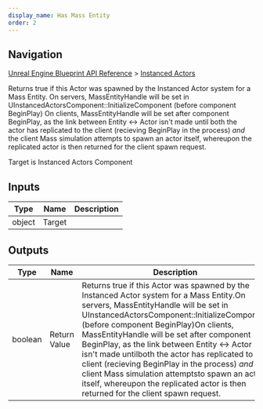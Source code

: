 ```yaml
---
display_name: Has Mass Entity
order: 2
---
```

## Navigation

[Unreal Engine Blueprint API Reference](https://dev.epicgames.com/documentation/en-us/unreal-engine/BlueprintAPI) > [Instanced Actors](https://dev.epicgames.com/documentation/en-us/unreal-engine/BlueprintAPI/InstancedActors)

Returns true if this Actor was spawned by the Instanced Actor system for a Mass Entity.
On servers, MassEntityHandle will be set in UInstancedActorsComponent::InitializeComponent (before component BeginPlay)
On clients, MassEntityHandle will be set after component BeginPlay, as the link between Entity \<-> Actor isn't made until
both the actor has replicated to the client (recieving BeginPlay in the process) *and* the client Mass simulation attempts
to spawn an actor itself, whereupon the replicated actor is then returned for the client spawn request.

Target is Instanced Actors Component

## Inputs

| Type | Name | Description |
| --- | --- | --- |
| object | Target |  |

## Outputs

| Type | Name | Description |
| --- | --- | --- |
| boolean | Return Value | Returns true if this Actor was spawned by the Instanced Actor system for a Mass Entity.On servers, MassEntityHandle will be set in UInstancedActorsComponent::InitializeComponent (before component BeginPlay)On clients, MassEntityHandle will be set after component BeginPlay, as the link between Entity \<-> Actor isn't made untilboth the actor has replicated to the client (recieving BeginPlay in the process) *and* the client Mass simulation attemptsto spawn an actor itself, whereupon the replicated actor is then returned for the client spawn request. |
